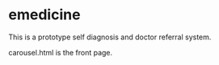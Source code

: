 emedicine
=========

This is a prototype self diagnosis and doctor referral system.

carousel.html is the front page.
